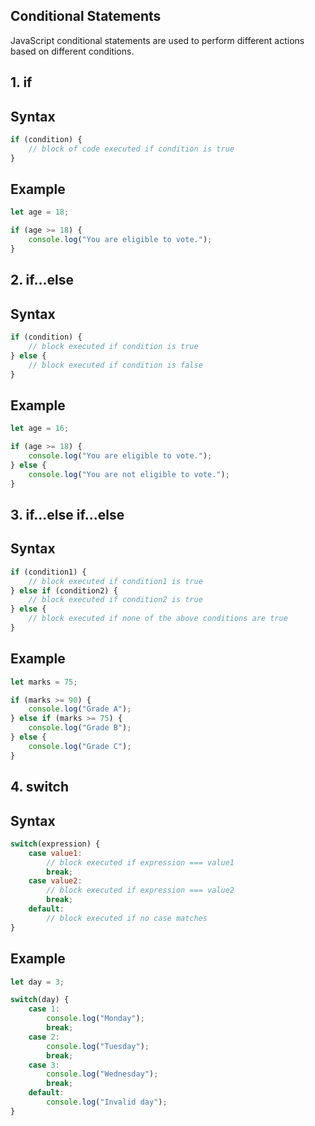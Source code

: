## Conditional Statements
JavaScript conditional statements are used to perform different actions based on different conditions.
## 1. if

## Syntax
```js
if (condition) {
    // block of code executed if condition is true
}
```
## Example

```js
let age = 18;

if (age >= 18) {
    console.log("You are eligible to vote.");
}
```

## 2. if...else
## Syntax
```js
if (condition) {
    // block executed if condition is true
} else {
    // block executed if condition is false
}
```

## Example
```js
let age = 16;

if (age >= 18) {
    console.log("You are eligible to vote.");
} else {
    console.log("You are not eligible to vote.");
}
```


## 3. if...else if...else
## Syntax
```js
if (condition1) {
    // block executed if condition1 is true
} else if (condition2) {
    // block executed if condition2 is true
} else {
    // block executed if none of the above conditions are true
}
```

## Example
```js
let marks = 75;

if (marks >= 90) {
    console.log("Grade A");
} else if (marks >= 75) {
    console.log("Grade B");
} else {
    console.log("Grade C");
}
```
## 4. switch
## Syntax
```js
switch(expression) {
    case value1:
        // block executed if expression === value1
        break;
    case value2:
        // block executed if expression === value2
        break;
    default:
        // block executed if no case matches
}
```

## Example
```js
let day = 3;

switch(day) {
    case 1:
        console.log("Monday");
        break;
    case 2:
        console.log("Tuesday");
        break;
    case 3:
        console.log("Wednesday");
        break;
    default:
        console.log("Invalid day");
}
```